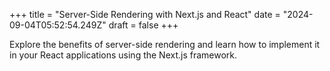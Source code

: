 +++
title = "Server-Side Rendering with Next.js and React"
date = "2024-09-04T05:52:54.249Z"
draft = false
+++

  Explore the benefits of server-side rendering and learn how to implement it in your React applications using the Next.js framework.
        